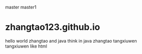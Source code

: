 master
master1
# zhangtao123.github.io
hello world
zhangtao and java
think in java
zhangtao
tangxiuwen
tangxiuwen like html

